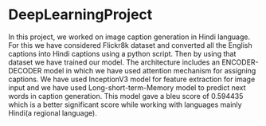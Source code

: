 # DeepLearningProject

In this project, we worked on image caption generation in Hindi language.
For this we have considered Flickr8k dataset and converted all the English captions into Hindi captions using a python script. Then by using that dataset we have trained our model.
The architecture includes an ENCODER-DECODER model in which we have used attention mechanism for assigning captions.
We have used InceptionV3 model for feature extraction for image input and we have used Long-short-term-Memory model to predict next words in caption generation.
This model gave a bleu score of 0.594435 which is a better significant score while working with languages mainly Hindi(a regional language).
